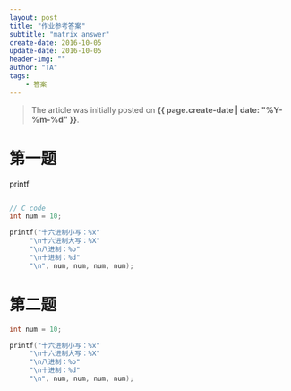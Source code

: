 ```yaml
---
layout: post
title: "作业参考答案"
subtitle: "matrix answer"
create-date: 2016-10-05
update-date: 2016-10-05
header-img: ""
author: "TA"
tags:
    - 答案
---
```


> The article was initially posted on **{{ page.create-date | date: "%Y-%m-%d" }}**.


# 第一题

printf
~~~cpp

// C code
int num = 10;

printf("十六进制小写：%x"
     "\n十六进制大写：%X"
     "\n八进制：%o"
     "\n十进制：%d"
     "\n", num, num, num, num);
~~~


# 第二题

~~~ cpp
int num = 10;

printf("十六进制小写：%x"
     "\n十六进制大写：%X"
     "\n八进制：%o"
     "\n十进制：%d"
     "\n", num, num, num, num);
~~~
